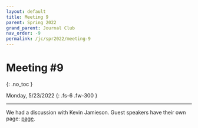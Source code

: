 ```yaml
---
layout: default
title: Meeting 9
parent: Spring 2022
grand_parent: Journal Club
nav_order: -9
permalink: /jc/spr2022/meeting-9
---
```


# Meeting #9
{: .no_toc }

Monday, 5/23/2022
{: .fs-6 .fw-300 }

---

We had a discussion with Kevin Jamieson. Guest speakers have their own page: [page]().
